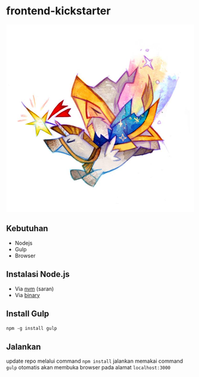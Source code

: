 # frontend-kickstarter

![GitHub Logo](src/images/logo.jpg)

## Kebutuhan
  - Nodejs
  - Gulp
  - Browser

## Instalasi Node.js
  - Via [nvm](https://github.com/creationix/nvm) (saran)
  - Via [binary](https://nodejs.org/en/)

## Install Gulp
  ``
    npm -g install gulp
  ``

## Jalankan
update repo melalui command
``
npm install
``
jalankan memakai command
``
gulp
``
otomatis akan membuka browser pada alamat ``localhost:3000``
